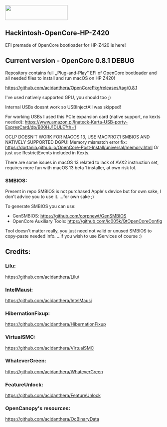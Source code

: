 <img src="https://github.com/acidanthera/OpenCorePkg/blob/master/Docs/Logos/OpenCore_with_text_Small.png" width="200" height="48"/>

## Hackintosh-OpenCore-HP-Z420
EFI premade of OpenCore bootloader for HP-Z420 is here!

## Current version - OpenCore 0.8.1 DEBUG
Repository contains full ,,Plug-and-Play" EFI of OpenCore bootloader and
all needed files to install and run macOS on HP Z420!

https://github.com/acidanthera/OpenCorePkg/releases/tag/0.8.1

I've used natively supported GPU, you should too ;)

Internal USBs doesnt work so USBInjectAll was skipped!

For working USBs I used this PCIe expansion card (native support, no kexts needed):
https://www.amazon.pl/Inateck-Karta-USB-porty-ExpresCard/dp/B00HJ1DULE?th=1

OCLP DOESN'T WORK FOR MACOS 13, USE MACPRO7,1 SMBIOS AND NATIVELY SUPPORTED DGPU!
Memory mismatch error fix: https://dortania.github.io/OpenCore-Post-Install/universal/memory.html
Or just use RestrictEvents included in Kexts.

There are some issues in macOS 13 related to lack of AVX2 instruction set, requires more fun with macOS 13 beta 1 installer, at own risk lol.

### SMBIOS:
Present in repo SMBIOS is not purchased Apple's device but for own sake, I don't advice you to use it.
...for own sake ;)

To generate SMBIOS you can use:
* GenSMBIOS:
https://github.com/corpnewt/GenSMBIOS
* OpenCore Auxiliary Tools:
https://github.com/ic005k/QtOpenCoreConfig

Tool doesn't matter really, you just need not valid or unused SMBIOS to copy-paste needed info.
...if you wish to use iServices of course :)

## Credits:

### Lilu:
https://github.com/acidanthera/Lilu/
### IntelMausi:
https://github.com/acidanthera/IntelMausi
### HibernationFixup:
https://github.com/acidanthera/HibernationFixup
### VirtualSMC:
https://github.com/acidanthera/VirtualSMC
### WhateverGreen:
https://github.com/acidanthera/WhateverGreen
### FeatureUnlock:
https://github.com/acidanthera/FeatureUnlock
### OpenCanopy's resources:
https://github.com/acidanthera/OcBinaryData
 
